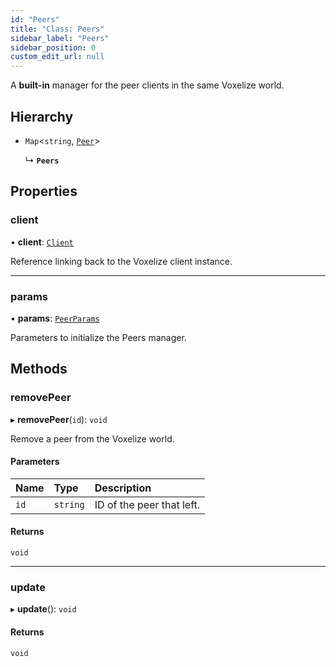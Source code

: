 ```yaml
---
id: "Peers"
title: "Class: Peers"
sidebar_label: "Peers"
sidebar_position: 0
custom_edit_url: null
---
```


A **built-in** manager for the peer clients in the same Voxelize world.

## Hierarchy

- `Map`<`string`, [`Peer`](Peer.md)\>

  ↳ **`Peers`**

## Properties

### client

• **client**: [`Client`](Client.md)

Reference linking back to the Voxelize client instance.

___

### params

• **params**: [`PeerParams`](../modules.md#peerparams-44)

Parameters to initialize the Peers manager.

## Methods

### removePeer

▸ **removePeer**(`id`): `void`

Remove a peer from the Voxelize world.

#### Parameters

| Name | Type | Description |
| :------ | :------ | :------ |
| `id` | `string` | ID of the peer that left. |

#### Returns

`void`

___

### update

▸ **update**(): `void`

#### Returns

`void`
